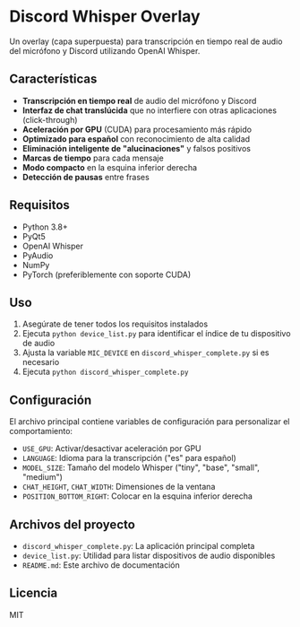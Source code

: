 # Discord Whisper Overlay

Un overlay (capa superpuesta) para transcripción en tiempo real de audio del micrófono y Discord utilizando OpenAI Whisper.

## Características

- **Transcripción en tiempo real** de audio del micrófono y Discord
- **Interfaz de chat translúcida** que no interfiere con otras aplicaciones (click-through)
- **Aceleración por GPU** (CUDA) para procesamiento más rápido
- **Optimizado para español** con reconocimiento de alta calidad
- **Eliminación inteligente de "alucinaciones"** y falsos positivos
- **Marcas de tiempo** para cada mensaje
- **Modo compacto** en la esquina inferior derecha
- **Detección de pausas** entre frases

## Requisitos

- Python 3.8+
- PyQt5
- OpenAI Whisper
- PyAudio
- NumPy
- PyTorch (preferiblemente con soporte CUDA)

## Uso

1. Asegúrate de tener todos los requisitos instalados
2. Ejecuta `python device_list.py` para identificar el índice de tu dispositivo de audio
3. Ajusta la variable `MIC_DEVICE` en `discord_whisper_complete.py` si es necesario
4. Ejecuta `python discord_whisper_complete.py`

## Configuración

El archivo principal contiene variables de configuración para personalizar el comportamiento:

- `USE_GPU`: Activar/desactivar aceleración por GPU
- `LANGUAGE`: Idioma para la transcripción ("es" para español)
- `MODEL_SIZE`: Tamaño del modelo Whisper ("tiny", "base", "small", "medium")
- `CHAT_HEIGHT`, `CHAT_WIDTH`: Dimensiones de la ventana
- `POSITION_BOTTOM_RIGHT`: Colocar en la esquina inferior derecha

## Archivos del proyecto

- `discord_whisper_complete.py`: La aplicación principal completa
- `device_list.py`: Utilidad para listar dispositivos de audio disponibles
- `README.md`: Este archivo de documentación

## Licencia

MIT